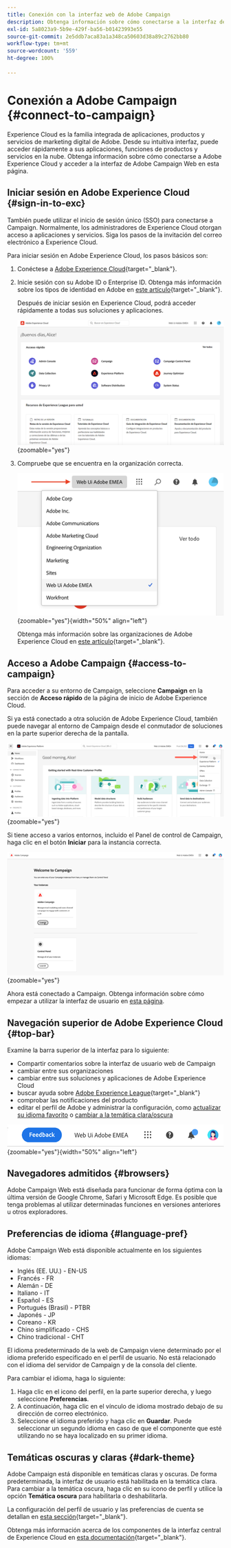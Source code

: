 ```yaml
---
title: Conexión con la interfaz web de Adobe Campaign
description: Obtenga información sobre cómo conectarse a la interfaz de usuario de Adobe Campaign Web
exl-id: 5a8023a9-5b9e-429f-ba56-b01423993e55
source-git-commit: 2e5ddb7aca83a1a348ca50603d38a89c2762bb80
workflow-type: tm+mt
source-wordcount: '559'
ht-degree: 100%

---
```


# Conexión a Adobe Campaign {#connect-to-campaign}

Experience Cloud es la familia integrada de aplicaciones, productos y servicios de marketing digital de Adobe. Desde su intuitiva interfaz, puede acceder rápidamente a sus aplicaciones, funciones de productos y servicios en la nube. Obtenga información sobre cómo conectarse a Adobe Experience Cloud y acceder a la interfaz de Adobe Campaign Web en esta página.

## Iniciar sesión en Adobe Experience Cloud {#sign-in-to-exc}

También puede utilizar el inicio de sesión único (SSO) para conectarse a Campaign. Normalmente, los administradores de Experience Cloud otorgan acceso a aplicaciones y servicios. Siga los pasos de la invitación del correo electrónico a Experience Cloud.

Para iniciar sesión en Adobe Experience Cloud, los pasos básicos son:

1. Conéctese a [Adobe Experience Cloud](https://experience.adobe.com/){target="_blank"}.

1. Inicie sesión con su Adobe ID o Enterprise ID. Obtenga más información sobre los tipos de identidad en Adobe en [este artículo](https://helpx.adobe.com/es/enterprise/using/identity.html){target="_blank"}.

   Después de iniciar sesión en Experience Cloud, podrá acceder rápidamente a todas sus soluciones y aplicaciones.

   ![](assets/exc-home.png){zoomable=&quot;yes&quot;}

1. Compruebe que se encuentra en la organización correcta.

   ![](assets/exc-orgs.png){zoomable=&quot;yes&quot;}{width="50%" align="left"}

   Obtenga más información sobre las organizaciones de Adobe Experience Cloud en [este artículo](https://experienceleague.adobe.com/docs/core-services/interface/administration/organizations.html?lang=es){target="_blank"}.


## Acceso a Adobe Campaign {#access-to-campaign}

Para acceder a su entorno de Campaign, seleccione **Campaign** en la sección de **Acceso rápido** de la página de inicio de Adobe Experience Cloud.

Si ya está conectado a otra solución de Adobe Experience Cloud, también puede navegar al entorno de Campaign desde el conmutador de soluciones en la parte superior derecha de la pantalla.

![](assets/solution-switcher.png){zoomable=&quot;yes&quot;}

Si tiene acceso a varios entornos, incluido el Panel de control de Campaign, haga clic en el botón **Iniciar** para la instancia correcta.

![](assets/launch-campaign.png){zoomable=&quot;yes&quot;}

Ahora está conectado a Campaign. Obtenga información sobre cómo empezar a utilizar la interfaz de usuario en [esta página](user-interface.md).

## Navegación superior de Adobe Experience Cloud {#top-bar}

Examine la barra superior de la interfaz para lo siguiente:

* Compartir comentarios sobre la interfaz de usuario web de Campaign
* cambiar entre sus organizaciones
* cambiar entre sus soluciones y aplicaciones de Adobe Experience Cloud
* buscar ayuda sobre [Adobe Experience League](https://experienceleague.adobe.com/docs/?lang=es){target="_blank"}
* comprobar las notificaciones del producto
* editar el perfil de Adobe y administrar la configuración, como [actualizar su idioma favorito](#language-pref) o [cambiar a la temática clara/oscura](#dark-theme)

![](assets/do-not-localize/unified-shell.png){zoomable=&quot;yes&quot;}{width="50%" align="left"}

## Navegadores admitidos {#browsers}

Adobe Campaign Web está diseñada para funcionar de forma óptima con la última versión de Google Chrome, Safari y Microsoft Edge. Es posible que tenga problemas al utilizar determinadas funciones en versiones anteriores u otros exploradores.

## Preferencias de idioma {#language-pref}

Adobe Campaign Web está disponible actualmente en los siguientes idiomas:

* Inglés (EE. UU.) - EN-US
* Francés - FR
* Alemán - DE
* Italiano - IT
* Español - ES
* Portugués (Brasil) - PTBR
* Japonés - JP
* Coreano - KR
* Chino simplificado - CHS
* Chino tradicional - CHT


El idioma predeterminado de la web de Campaign viene determinado por el idioma preferido especificado en el perfil de usuario. No está relacionado con el idioma del servidor de Campaign y de la consola del cliente.

Para cambiar el idioma, haga lo siguiente:

1. Haga clic en el icono del perfil, en la parte superior derecha, y luego seleccione **Preferencias**.
1. A continuación, haga clic en el vínculo de idioma mostrado debajo de su dirección de correo electrónico.
1. Seleccione el idioma preferido y haga clic en **Guardar**. Puede seleccionar un segundo idioma en caso de que el componente que esté utilizando no se haya localizado en su primer idioma.

<!--
>[!CAUTION]
>
>If you plan to use [AI-powered contextual help](using-ai.md) capabilities, you must set your prefered language to English. Other languages are not supported.
>
-->

## Temáticas oscuras y claras {#dark-theme}

Adobe Campaign está disponible en temáticas claras y oscuras. De forma predeterminada, la interfaz de usuario está habilitada en la temática clara. Para cambiar a la temática oscura, haga clic en su icono de perfil y utilice la opción **Temática oscura** para habilitarla o deshabilitarla.

La configuración del perfil de usuario y las preferencias de cuenta se detallan en [esta sección](https://experienceleague.adobe.com/docs/core-services/interface/experience-cloud.html?lang=es#preferences){target="_blank"}.

Obtenga más información acerca de los componentes de la interfaz central de Experience Cloud en [esta documentación](https://experienceleague.adobe.com/docs/core-services/interface/experience-cloud.html?lang=es){target="_blank"}.
